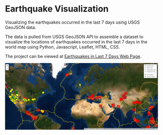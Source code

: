 # Earthquake Visualization
Visualizing the earthquakes occurred in the last 7 days using USGS GeoJSON data. 

The data is pulled from USGS GeoJSON API to assemble a dataset to visualize the locations of earthquakes occurred in the last 7 days in the world map using Python, Javascript, Leaflet, HTML, CSS.

The project can be viewed at [Earthquakes in Last 7 Days Web Page](https://ahmedgurbuz.github.io/earthquakes/index.html "Earthquakes in Last 7 Days Web Page"). 

<img src="images/map.JPG">
